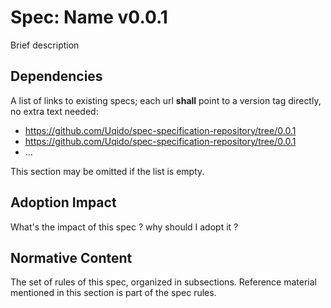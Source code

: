 # Spec: Name v0.0.1

Brief description

## Dependencies

A list of links to existing specs; each url **shall** point to a version tag directly, no extra text needed:

- https://github.com/Uqido/spec-specification-repository/tree/0.0.1
- https://github.com/Uqido/spec-specification-repository/tree/0.0.1
- ...

This section may be omitted if the list is empty.

## Adoption Impact

What's the impact of this spec ? why should I adopt it ?   

## Normative Content

The set of rules of this spec, organized in subsections.
Reference material mentioned in this section is part of the spec rules.
